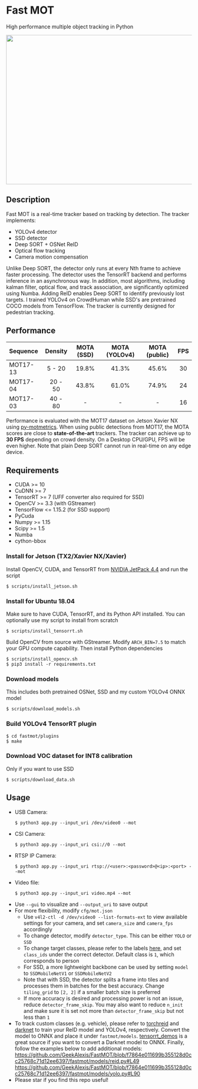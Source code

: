 # Fast MOT
High performance multiple object tracking in Python

<img src="assets/demo.gif" width="720" height="405" />

## Description
Fast MOT is a real-time tracker based on tracking by detection. The tracker implements:
  - YOLOv4 detector
  - SSD detector
  - Deep SORT + OSNet ReID
  - Optical flow tracking
  - Camera motion compensation
  
Unlike Deep SORT, the detector only runs at every Nth frame to achieve faster processing. The detector uses the TensorRT backend and performs inference in an asynchronous way. In addition, most algorithms, including kalman filter, optical flow, and track association, are significantly optimized using Numba. Adding ReID enables Deep SORT to identify previously lost targets. I trained YOLOv4 on CrowdHuman while SSD's are pretrained COCO models from TensorFlow. The tracker is currently designed for pedestrian tracking. 

## Performance
| Sequence | Density | MOTA (SSD) | MOTA (YOLOv4) | MOTA (public) | FPS |
|:-------|:-------:|:-------:|:-------:|:-------:|:-----:|
| MOT17-13 | 5 - 20  | 19.8% | 41.3% | 45.6%  | 30 |
| MOT17-04 | 20 - 50  | 43.8% | 61.0% | 74.9% | 24 |
| MOT17-03 | 40 - 80  | - | - | - | 16 |

Performance is evaluated with the MOT17 dataset on Jetson Xavier NX using [py-motmetrics](https://github.com/cheind/py-motmetrics). When using public detections from MOT17, the MOTA scores are close to **state-of-the-art** trackers. The tracker can achieve up to **30 FPS** depending on crowd density. On a Desktop CPU/GPU, FPS will be even higher. Note that plain Deep SORT cannot run in real-time on any edge device. 

## Requirements
- CUDA >= 10
- CuDNN >= 7
- TensorRT >= 7 (UFF converter also required for SSD)
- OpenCV >= 3.3 (with GStreamer)
- TensorFlow <= 1.15.2 (for SSD support)
- PyCuda
- Numpy >= 1.15
- Scipy >= 1.5
- Numba
- cython-bbox

### Install for Jetson (TX2/Xavier NX/Xavier)
Install OpenCV, CUDA, and TensorRT from [NVIDIA JetPack 4.4](https://developer.nvidia.com/embedded/jetpack) and run the script
  ```
  $ scripts/install_jetson.sh
  ```
### Install for Ubuntu 18.04
Make sure to have CUDA, TensorRT, and its Python API installed. You can optionally use my script to install from scratch
  ```
  $ scripts/install_tensorrt.sh
  ```
Build OpenCV from source with GStreamer. Modify `ARCH_BIN=7.5` to match your GPU compute capability. Then install Python dependencies

  ```
  $ scripts/install_opencv.sh
  $ pip3 install -r requirements.txt
  ```
### Download models
This includes both pretrained OSNet, SSD and my custom YOLOv4 ONNX model
  ```
  $ scripts/download_models.sh
  ```
### Build YOLOv4 TensorRT plugin
  ```
  $ cd fastmot/plugins
  $ make
  ```
### Download VOC dataset for INT8 calibration
Only if you want to use SSD
  ```
  $ scripts/download_data.sh
  ```

## Usage
- USB Camera: 
  ```
  $ python3 app.py --input_uri /dev/video0 --mot
  ```
- CSI Camera: 
  ```
  $ python3 app.py --input_uri csi://0 --mot
  ```
- RTSP IP Camera: 
  ```
  $ python3 app.py --input_uri rtsp://<user>:<password>@<ip>:<port> --mot
  ```
- Video file: 
  ```
  $ python3 app.py --input_uri video.mp4 --mot
  ```
- Use `--gui` to visualize and `--output_uri` to save output
- For more flexibility, modify `cfg/mot.json` 
  - Use `v4l2-ctl -d /dev/video0 --list-formats-ext` to view available settings for your camera, and set `camera_size` and `camera_fps` accordingly
  - To change detector, modify `detector_type`. This can be either `YOLO` or `SSD`
  - To change target classes, please refer to the labels [here](https://github.com/GeekAlexis/FastMOT/blob/master/fastmot/models/label.py), and set `class_ids` under the correct detector. Default class is `1`, which corresponds to person
  - For SSD, a more lightweight backbone can be used by setting `model` to `SSDMobileNetV1` or `SSDMobileNetV2`
  - Note that with SSD, the detector splits a frame into tiles and processes them in batches for the best accuracy. Change `tiling_grid` to `[2, 2]` if a smaller batch size is preferred
  - If more accuracy is desired and processing power is not an issue, reduce `detector_frame_skip`. You may also want to reduce `n_init` and make sure it is set not more than `detector_frame_skip` but not less than `1`
 - To track custom classes (e.g. vehicle), please refer to [torchreid](https://github.com/KaiyangZhou/deep-person-reid) and [darknet](https://github.com/AlexeyAB/darknet) to train your ReID model and YOLOv4, respectively. Convert the model to ONNX and place it under `fastmot/models`. [tensorrt_demos](https://github.com/jkjung-avt/tensorrt_demos) is a great source if you want to convert a Darknet model to ONNX. Finally, follow the examples below to add additional models: 
https://github.com/GeekAlexis/FastMOT/blob/f7864e011699b355128d0cc25768c71d12ee6397/fastmot/models/reid.py#L49
https://github.com/GeekAlexis/FastMOT/blob/f7864e011699b355128d0cc25768c71d12ee6397/fastmot/models/yolo.py#L90
- Please star if you find this repo useful!
